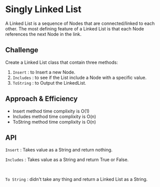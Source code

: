 # Singly Linked List
A Linked List is a sequence of Nodes that are connected/linked to each other. The most defining feature of a Linked List is that each Node references the next Node in the link.

## Challenge
Create a Linked List class that contain three methods:
1. ``Insert`` : to Insert a new Node.
2. ``Includes`` : to see if the List include a Node with a specific value.
3. ``ToString`` : to Output the LinkedList.

## Approach & Efficiency
- Insert method time complixity is O(1)
- Includes method time complixity is O(n)
- ToString method time complixity is O(n)

## API
``Insert`` : Takes value as a String and return nothing.
<br>

``Includes`` : Takes value as a String and return True or False.

<br>

``To String`` : didn't take any thing and return a Linked List as a String.
